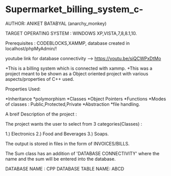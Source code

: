 # Supermarket_billing_system_c-

AUTHOR: ANIKET BATABYAL (anarchy_monkey)

TARGET OPERATING SYSTEM : WINDOWS XP,VISTA,7,8,8.1,10.

Prerequisites : CODEBLOCKS,XAMMP, database created in localhost/phpMyAdmin/!

youtube link for database connectivity --> https://youtu.be/siQCWPxDtMo 

+This is a billing system which is connected with xammp.
+This was a project meant to be shown as a Object oriented project with various aspects/properties of C++ used.


Properties Used:

*Inheritance
*polymorphism
*Classes
*Object Pointers
*Functions
*Modes of classes : Public,Protected,Private
*Abstraction
*file handling.

A breif Description of the project : 

The project wants the user to select from 3 categories(Classes) :

1.) Electronics
2.) Food and Beverages
3.) Soaps.

The output is stored in files in the form of INVOICES/BILLS.

The Sum class has an addition of 'DATABASE CONNECTIVITY' where the name and the sum will be entered into the database. 

DATABASE NAME :  CPP
DATABASE TABLE NAME: ABCD

 


